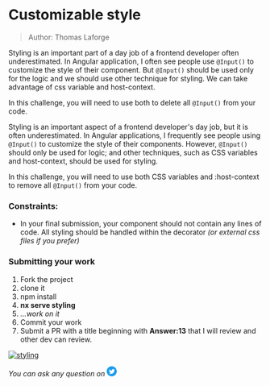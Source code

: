 <h1>Customizable style</h1>

> Author: Thomas Laforge

Styling is an important part of a day job of a frontend developer often underestimated. In Angular application, I often see people use `@Input()` to customize the style of their component. But `@Input()` should be used only for the logic and we should use other technique for styling. We can take advantage of css variable and host-context.

In this challenge, you will need to use both to delete all `@Input()` from your code.

Styling is an important aspect of a frontend developer's day job, but it is often underestimated. In Angular applications, I frequently see people using `@Input()` to customize the style of their components. However, `@Input()` should only be used for logic; and other techniques, such as CSS variables and host-context, should be used for styling.

In this challenge, you will need to use both CSS variables and :host-context to remove all `@Input()` from your code.

### Constraints:

- In your final submission, your component should not contain any lines of code. All styling should be handled within the decorator _(or external css files if you prefer)_

### Submitting your work

1. Fork the project
2. clone it
3. npm install
4. **nx serve styling**
5. _...work on it_
6. Commit your work
7. Submit a PR with a title beginning with **Answer:13** that I will review and other dev can review.

<a href="https://github.com/tomalaforge/angular-challenges/pulls?q=label%3A13+label%3Aanswer"><img src="https://img.shields.io/badge/-Solutions-green" alt="styling"/></a>

<!-- TODO: uncomment when done late -->
<!-- <a href='https://github.com/tomalaforge/angular-challenges/pulls?q=label%3A13+label%3A"answer+author"'><img src="https://img.shields.io/badge/-Author solution-important" alt="styling solution author"/></a>
<a href="{Blog post url}" target="_blank" rel="noopener noreferrer"><img src="https://img.shields.io/badge/-Blog post explanation-blue" alt="styling blog article"/></a> -->

_You can ask any question on_ <a href="https://twitter.com/laforge_toma" target="_blank" rel="noopener noreferrer"><img src="./../../logo/twitter.svg" height=20px alt="twitter"/></a>
